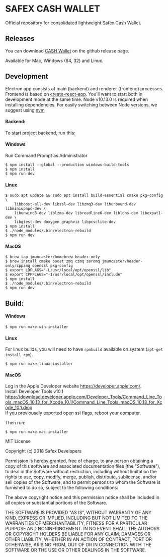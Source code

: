 # SAFEX CASH WALLET

Official repository for consolidated lightweight Safex Cash Wallet.

## Releases

You can download [CASH Wallet](https://github.com/safex/wallet/releases) on the github release page.

Available for Mac, Windows (64, 32) and Linux.

## Development

Electron app consists of main (backend) and renderer (frontend) processes. Frontend is based on [create-react-app](https://github.com/facebook/create-react-app). You'll want to start both in development mode at the same time. Node v10.13.0 is required when installing dependencies. For easily switching between Node versions, we suggest using [nvm](https://github.com/creationix/nvm)

#### Backend:

To start project backend, run this:

#### Windows

Run Command Prompt as Administrator

```
$ npm install --global --production windows-build-tools
$ npm install
$ npm run dev
```

#### Linux

```
$ sudo apt update && sudo apt install build-essential cmake pkg-config \
    libboost-all-dev libssl-dev libzmq3-dev libunbound-dev libminiupnpc-dev \
    libunwind8-dev liblzma-dev libreadline6-dev libldns-dev libexpat1-dev \
    libgtest-dev doxygen graphviz libpcsclite-dev
$ npm install
$ ./node_modules/.bin/electron-rebuild
$ npm run dev
```

#### MacOS

```
$ brew tap jmuncaster/homebrew-header-only
$ brew install cmake boost zmq czmq zeromq jmuncaster/header-only/cppzmq openssl pkg-config
$ export LDFLAGS="-L/usr/local/opt/openssl/lib"
$ export CPPFLAGS="-I/usr/local/opt/openssl/include"
$ npm install
$ ./node_modules/.bin/electron-rebuild
$ npm run dev
```

## Build:

#### Windows

```
$ npm run make-win-installer
```

#### Linux

For linux builds, you will need to have `rpmbuild` available on system (`apt-get install rpm`).

```
$ npm run make-linux-installer
```

#### MacOS

Log in the Apple Developer website https://developer.apple.com/.  
Install Developer Tools v10.1  
https://download.developer.apple.com/Developer_Tools/Command_Line_Tools_macOS_10.13_for_Xcode_10.1/Command_Line_Tools_macOS_10.13_for_Xcode_10.1.dmg  
If you previousely exported open ssl flags, reboot your computer.

Then run:

```
$ npm run make-mac-installer
```

MIT License

Copyright (c) 2018 Safex Developers

Permission is hereby granted, free of charge, to any person obtaining a copy
of this software and associated documentation files (the "Software"), to deal
in the Software without restriction, including without limitation the rights
to use, copy, modify, merge, publish, distribute, sublicense, and/or sell
copies of the Software, and to permit persons to whom the Software is
furnished to do so, subject to the following conditions:

The above copyright notice and this permission notice shall be included in all
copies or substantial portions of the Software.

THE SOFTWARE IS PROVIDED "AS IS", WITHOUT WARRANTY OF ANY KIND, EXPRESS OR
IMPLIED, INCLUDING BUT NOT LIMITED TO THE WARRANTIES OF MERCHANTABILITY,
FITNESS FOR A PARTICULAR PURPOSE AND NONINFRINGEMENT. IN NO EVENT SHALL THE
AUTHORS OR COPYRIGHT HOLDERS BE LIABLE FOR ANY CLAIM, DAMAGES OR OTHER
LIABILITY, WHETHER IN AN ACTION OF CONTRACT, TORT OR OTHERWISE, ARISING FROM,
OUT OF OR IN CONNECTION WITH THE SOFTWARE OR THE USE OR OTHER DEALINGS IN THE
SOFTWARE.
